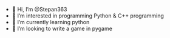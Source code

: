 - 👋 Hi, I’m @Stepan363
- 👀 I’m interested in programming Python & C++ programming
- 🌱 I’m currently learning python
- 💞️ I’m looking to write a game in pygame

<!---

--->
